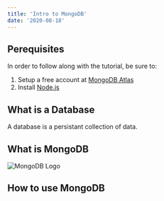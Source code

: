 ```yaml
---
title: 'Intro to MongoDB'
date: '2020-08-18'
---
```

## Perequisites
In order to follow along with the tutorial, be sure to:
1. Setup a free account at [MongoDB Atlas](https://www.mongodb.com/cloud/atlas)
2. Install [Node.js](https://nodejs.org/en/download/)

## What is a Database
A database is a persistant collection of data.

## What is MongoDB
![MongoDB Logo](/images/mongodb.png "MongoDB Logo")
## How to use MongoDB